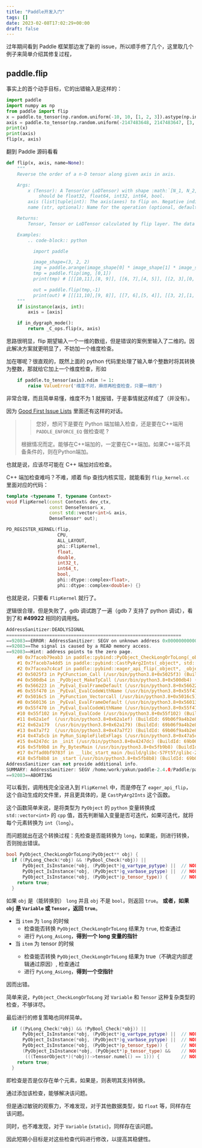 ```yaml
---
title: "Paddle开发入门"
tags: []
date: 2023-02-08T17:02:29+00:00
draft: false
---
```


过年期间看到 Paddle 框架那边发了新的 issue，所以顺手修了几个，这里取几个例子来简单介绍其修复过程，

<!--more-->

## paddle.flip

事实上的首个动手目标，它的出错输入是这样的：

```python
import paddle
import numpy as np
from paddle import flip
x = paddle.to_tensor(np.random.uniform(-10, 10, [1, 2, 3]).astype(np.int64)),
axis = paddle.to_tensor(np.random.uniform(-2147483648, 2147483647, [3, 3]).astype(np.int32))
print(x)
print(axis)
flip(x, axis)
```

翻到 Paddle 源码看看

```python
def flip(x, axis, name=None):
    """
    Reverse the order of a n-D tensor along given axis in axis.

    Args:
        x (Tensor): A Tensor(or LoDTensor) with shape :math:`[N_1, N_2,..., N_k]` . The data type of the input Tensor x
            should be float32, float64, int32, int64, bool.
        axis (list|tuple|int): The axis(axes) to flip on. Negative indices for indexing from the end are accepted.
        name (str, optional): Name for the operation (optional, default is None). For more information, please refer to :ref:`api_guide_Name`.

    Returns:
        Tensor, Tensor or LoDTensor calculated by flip layer. The data type is same with input x.

    Examples:
        .. code-block:: python

          import paddle

          image_shape=(3, 2, 2)
          img = paddle.arange(image_shape[0] * image_shape[1] * image_shape[2]).reshape(image_shape)
          tmp = paddle.flip(img, [0,1])
          print(tmp) # [[[10,11],[8, 9]], [[6, 7],[4, 5]], [[2, 3],[0, 1]]]

          out = paddle.flip(tmp,-1)
          print(out) # [[[11,10],[9, 8]], [[7, 6],[5, 4]], [[3, 2],[1, 0]]]
    """
    if isinstance(axis, int):
        axis = [axis]

    if in_dygraph_mode():
        return _C_ops.flip(x, axis)
```

思路很明显，flip 期望输入一个一维的数组，但是错误的案例里输入了二维的。因此解决方案就更明显了，不妨加一个维度检查。

加在哪呢？很直观的，既然上面的 python 代码里处理了输入单个整数时将其转换为整数，那就给它加上一个维度检查，形如

```python
    if paddle.to_tensor(axis).ndim != 1:
        raise ValueError('维度不对，麻烦再检查检查，只要一维的')
```

非常合理，而且简单易懂，维度不为 1 就报错，于是事情就这样成了（并没有）。

因为 [Good First Issue Lists](https://github.com/PaddlePaddle/Paddle/issues/49927) 里面还有这样的对话。

> > 您好，想问下是要在 Python 端加输入检查，还是要在C++端用 `PADDLE_ENFORCE_EQ` 做检查呢 ?
>
> 根据情况而定。能够在C++端加的，一定要在C++端加。如果C++端不具备条件的，则在Python端加。

也就是说，应该尽可能在 C++ 端加对应检查。

C++ 端加检查难吗？不难，顺着 flip 查找内核实现，就能看到 `flip_kernel.cc` 里面对应的代码：

```cpp
template <typename T, typename Context>
void FlipKernel(const Context& dev_ctx,
                const DenseTensor& x,
                const std::vector<int>& axis,
                DenseTensor* out);

PD_REGISTER_KERNEL(flip,
                   CPU,
                   ALL_LAYOUT,
                   phi::FlipKernel,
                   float,
                   double,
                   int32_t,
                   int64_t,
                   bool,
                   phi::dtype::complex<float>,
                   phi::dtype::complex<double>) {}
```

也就是说，只要看 `FlipKernel` 就行了。

逻辑很合理，但是失败了，gdb 调试跑了一遍（gdb 7 支持了 python 调试），看到了和 **#49922** 相同的调用栈。

```cpp
AddressSanitizer:DEADLYSIGNAL
=================================================================
==92083==ERROR: AddressSanitizer: SEGV on unknown address 0x000000000008 (pc 0x7faceb79eab3 bp 0x7ffe95a59990 sp 0x7ffe95a598e0 T0)
==92083==The signal is caused by a READ memory access.
==92083==Hint: address points to the zero page.
    #0 0x7faceb79eab3 in paddle::pybind::PyObject_CheckLongOrToLong(_object**) /home/work/yakun/paddle-2.4.0/Paddle/paddle/fluid/pybind/op_function_common.cc:69:8
    #1 0x7faceb7a4dd5 in paddle::pybind::CastPyArg2Ints(_object*, std::__cxx11::basic_string<char, std::char_traits<char>, std::allocator<char> > const&, long) /home/work/yakun/paddle-2.4.0/Paddle/paddle/fluid/pybind/op_function_common.cc:357:11
    #2 0x7facea7c4caf in paddle::pybind::eager_api_flip(_object*, _object*, _object*) /home/work/yakun/paddle-2.4.0/Paddle/paddle/fluid/pybind/eager_op_function.cc:1216:29
    #3 0x5025f3 in PyCFunction_Call (/usr/bin/python3.8+0x5025f3) (BuildId: 69b06f9a4b2e8428d7e32aa682c34a91dc0b961e)
    #4 0x500db4 in _PyObject_MakeTpCall (/usr/bin/python3.8+0x500db4) (BuildId: 69b06f9a4b2e8428d7e32aa682c34a91dc0b961e)
    #5 0x566223 in _PyEval_EvalFrameDefault (/usr/bin/python3.8+0x566223) (BuildId: 69b06f9a4b2e8428d7e32aa682c34a91dc0b961e)
    #6 0x55f470 in _PyEval_EvalCodeWithName (/usr/bin/python3.8+0x55f470) (BuildId: 69b06f9a4b2e8428d7e32aa682c34a91dc0b961e)
    #7 0x5016c5 in _PyFunction_Vectorcall (/usr/bin/python3.8+0x5016c5) (BuildId: 69b06f9a4b2e8428d7e32aa682c34a91dc0b961e)
    #8 0x560136 in _PyEval_EvalFrameDefault (/usr/bin/python3.8+0x560136) (BuildId: 69b06f9a4b2e8428d7e32aa682c34a91dc0b961e)
    #9 0x55f470 in _PyEval_EvalCodeWithName (/usr/bin/python3.8+0x55f470) (BuildId: 69b06f9a4b2e8428d7e32aa682c34a91dc0b961e)
    #10 0x55f102 in PyEval_EvalCode (/usr/bin/python3.8+0x55f102) (BuildId: 69b06f9a4b2e8428d7e32aa682c34a91dc0b961e)
    #11 0x62a1ef  (/usr/bin/python3.8+0x62a1ef) (BuildId: 69b06f9a4b2e8428d7e32aa682c34a91dc0b961e)
    #12 0x62a179  (/usr/bin/python3.8+0x62a179) (BuildId: 69b06f9a4b2e8428d7e32aa682c34a91dc0b961e)
    #13 0x47a7f2  (/usr/bin/python3.8+0x47a7f2) (BuildId: 69b06f9a4b2e8428d7e32aa682c34a91dc0b961e)
    #14 0x47a5cb in PyRun_SimpleFileExFlags (/usr/bin/python3.8+0x47a5cb) (BuildId: 69b06f9a4b2e8428d7e32aa682c34a91dc0b961e)
    #15 0x4247dc in _init (/usr/bin/python3.8+0x4247dc) (BuildId: 69b06f9a4b2e8428d7e32aa682c34a91dc0b961e)
    #16 0x5fb9b8 in Py_BytesMain (/usr/bin/python3.8+0x5fb9b8) (BuildId: 69b06f9a4b2e8428d7e32aa682c34a91dc0b961e)
    #17 0x7fad0bf9783f in __libc_start_main /build/glibc-S7Ft5T/glibc-2.23/csu/../csu/libc-start.c:291
    #18 0x5fb8b8 in _start (/usr/bin/python3.8+0x5fb8b8) (BuildId: 69b06f9a4b2e8428d7e32aa682c34a91dc0b961e)
AddressSanitizer can not provide additional info.
SUMMARY: AddressSanitizer: SEGV /home/work/yakun/paddle-2.4.0/Paddle/paddle/fluid/pybind/op_function_common.cc:69:8 in paddle::pybind::PyObject_CheckLongOrToLong(_object**)
==92083==ABORTING
```

可以看到，调用栈完全没进入到 `FlipKernel` 中，而是停在了 `eager_api_flip`，这个自动生成的文件里，并且更具体的，是 `CastPyArg2Ints` 这个函数。

这个函数简单来说，是将类型为 `PyObject` 的 `python` 变量转换成 `std::vector<int>` 的 `cpp` 值，首先判断输入变量是否可迭代，如果可迭代，就将每个元素转换为 `int`（`long`）。

而问题就出在这个转换过程：先检查是否能转换为 `long`，如果能，则进行转换，否则抛出错误。

```cpp
bool PyObject_CheckLongOrToLong(PyObject** obj) {
  if ((PyLong_Check(*obj) && !PyBool_Check(*obj)) ||
      PyObject_IsInstance(*obj, (PyObject*)g_vartype_pytype) ||  // NOLINT
      PyObject_IsInstance(*obj, (PyObject*)g_varbase_pytype) ||  // NOLINT
      PyObject_IsInstance(*obj, (PyObject*)p_tensor_type)) {     // NOLINT
    return true;
  }
```

如果 `obj` 是（能转换到） `long` 并且 `obj` 不是 `bool`，则返回 `true`。
**或者，如果 `obj` 是 `Variable` 或 `Tensor`，返回 `true`**。

- 当 `item` 为 `long` 的时候
  - 检查能否转换 `PyObject_CheckLongOrToLong` 结果为 `true`, 检查通过
  - 进行 `PyLong_AsLong`，**得到一个 long 变量的指针**
- 当 `item` 为 tensor<long> 的时候
  - 检查能否转换 `PyObject_CheckLongOrToLong` 结果为 true（不确定内部逻辑通过原因）, 检查通过
  - 进行 `PyLong_AsLong`，**得到一个空指针**

因而出错。

简单来说，`PyObject_CheckLongOrToLong` 对 `Variable` 和 `Tensor` 这种复杂类型的检查，不够详尽。

最后进行的修复策略也同样简单。

```cpp
  if ((PyLong_Check(*obj) && !PyBool_Check(*obj)) ||
      PyObject_IsInstance(*obj, (PyObject*)g_vartype_pytype) ||  // NOLINT
      PyObject_IsInstance(*obj, (PyObject*)g_varbase_pytype) ||  // NOLINT
      PyObject_IsInstance(*obj, (PyObject*)p_tensor_type)) {     // NOLINT
      (PyObject_IsInstance(*obj, (PyObject*)p_tensor_type) &&    // NOLINT
       (((TensorObject*)(*obj))->tensor.numel() == 1))) {        // NOLINT
    return true;
  }
```

即检查是否是仅存在单个元素，如果是，则表明其支持转换。

通过添加该检查，能够解决该问题。

但是通过敏锐的观察力，不难发现，对于其他数据类型，如 `float` 等，同样存在该问题。

同时，也不难发现，对于 `Variable` (`static`)，同样存在该问题。

因此短期小目标是对这些检查代码进行修改，以提高其稳健性。
